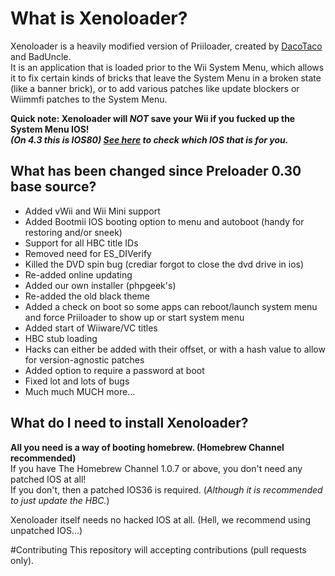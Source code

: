 
# What is Xenoloader? #

Xenoloader is a heavily modified version of Priiloader, created by [DacoTaco](http://wiibrew.org/wiki/User:DacoTaco) and BadUncle.<br>It is an application that is loaded prior to the Wii System Menu, which allows it to fix certain kinds of bricks that leave the System Menu in a broken state (like a banner brick), or to add various patches like update blockers or Wiimmfi patches to the System Menu. 

**Quick note: Xenoloader will _NOT_ save your Wii if you fucked up the System Menu IOS!**  
**_(On 4.3 this is IOS80) [See here](http://wiibrew.org/wiki/IOS_History) to check which IOS that is for you._**
## What has been changed since Preloader 0.30 base source? #

  * Added vWii and Wii Mini support
  * Added Bootmii IOS booting option to menu and autoboot (handy for restoring and/or sneek)
  * Support for all HBC title IDs
  * Removed need for ES\_DIVerify
  * Killed the DVD spin bug (crediar forgot to close the dvd drive in ios)
  * Re-added online updating
  * Added our own installer (phpgeek's)
  * Re-added the old black theme
  * Added a check on boot so some apps can reboot/launch system menu and force Priiloader to show up or start system menu
  * Added start of Wiiware/VC titles
  * HBC stub loading 
  * Hacks can either be added with their offset, or with a hash value to allow for version-agnostic patches
  * Added option to require a password at boot
  * Fixed lot and lots of bugs
  * Much much MUCH more...


## What do I need to install Xenoloader? #

**All you need is a way of booting homebrew. (Homebrew Channel recommended)**  
If you have The Homebrew Channel 1.0.7 or above, you don't need any patched IOS at all!  
If you don't, then a patched IOS36 is required. (*Although it is recommended to just update the HBC.*)

Xenoloader itself needs no hacked IOS at all. (Hell, we recommend using unpatched IOS...)


#Contributing
This repository will accepting contributions (pull requests only).
